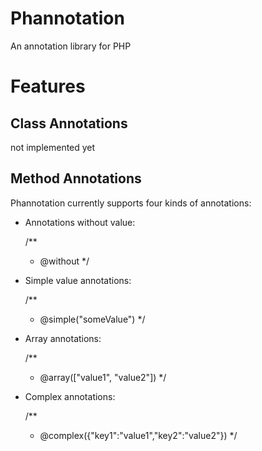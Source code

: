 # Phannotation #

An annotation library for PHP

# Features #

## Class Annotations ##

not implemented yet

## Method Annotations ##

Phannotation currently supports four kinds of annotations:

* Annotations without value:

	/**
	 * @without
	 */

* Simple value annotations:

	/**
 	* @simple("someValue")
	 */

* Array annotations:

	/**
	 * @array(["value1", "value2"])
	 */

* Complex annotations:

	/**
	 * @complex({"key1":"value1","key2":"value2"})
	 */